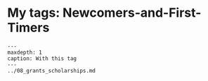 # My tags: Newcomers-and-First-Timers

```{toctree}
---
maxdepth: 1
caption: With this tag
---
../08_grants_scholarships.md
```
